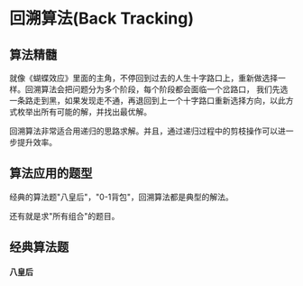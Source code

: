 # 回溯算法(Back Tracking)
## 算法精髓
就像《蝴蝶效应》里面的主角，不停回到过去的人生十字路口上，重新做选择一样。回溯算法会把问题分为多个阶段，每个阶段都会面临一个岔路口，
我们先选一条路走到黑，如果发现走不通，再退回到上一个十字路口重新选择方向，以此方式枚举出所有可能的解，并找出最优解。

回溯算法非常适合用递归的思路求解。并且，通过递归过程中的剪枝操作可以进一步提升效率。

## 算法应用的题型
经典的算法题"八皇后"，"0-1背包"，回溯算法都是典型的解法。

还有就是求"所有组合"的题目。

## 经典算法题

#### 八皇后


